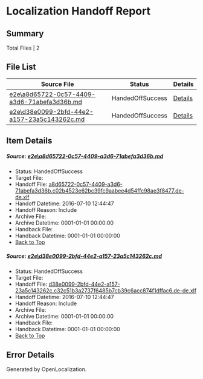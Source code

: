 # <a name='report-top'></a> Localization Handoff Report

## Summary
 Total Files | 2

## File List
 Source File | Status | Details 
 ----------- | ------ | ------- 
 [e2e\a8d65722-0c57-4409-a3d6-71abefa3d36b.md](https://github.com/OpenLocalizationTestOrg/oltest/blob/21b5c715c5ab5566d357d87523f366189b2d4a42/e2e/a8d65722-0c57-4409-a3d6-71abefa3d36b.md) | HandedOffSuccess | [Details](#e07d17c466df5d6d32243c69a4b313fb5562aac13)
 [e2e\d38e0099-2bfd-44e2-a157-23a5c143262c.md](https://github.com/OpenLocalizationTestOrg/oltest/blob/21b5c715c5ab5566d357d87523f366189b2d4a42/e2e/d38e0099-2bfd-44e2-a157-23a5c143262c.md) | HandedOffSuccess | [Details](#bfd8c3e515d5cc9fb81a33544555ace9a033030a4)

## Item Details
##### <a name='e07d17c466df5d6d32243c69a4b313fb5562aac13'></a> Source: [e2e\a8d65722-0c57-4409-a3d6-71abefa3d36b.md](https://github.com/OpenLocalizationTestOrg/oltest/blob/21b5c715c5ab5566d357d87523f366189b2d4a42/e2e/a8d65722-0c57-4409-a3d6-71abefa3d36b.md)
* Status: HandedOffSuccess
* Target File: 
* Handoff File: [a8d65722-0c57-4409-a3d6-71abefa3d36b.c02b4523e62bc39fc9aabee4d54ffc98ae3f8477.de-de.xlf](https://github.com/OpenLocalizationTestOrg/olhandoff-e2e/blob/c93c0759c1114f0a637a5b0808c9be5ed49681e6/ol-handoff/OpenLocalizationTestOrg/oltest-dede-fly/ci/ht/a8d65722-0c57-4409-a3d6-71abefa3d36b.c02b4523e62bc39fc9aabee4d54ffc98ae3f8477.de-de.xlf)
* Handoff Datetime: 2016-07-10 12:44:47
* Handoff Reason: Include
* Archive File: 
* Archive Datetime: 0001-01-01 00:00:00
* Handback File: 
* Handback Datetime: 0001-01-01 00:00:00
* [Back to Top](#report-top)

##### <a name='bfd8c3e515d5cc9fb81a33544555ace9a033030a4'></a> Source: [e2e\d38e0099-2bfd-44e2-a157-23a5c143262c.md](https://github.com/OpenLocalizationTestOrg/oltest/blob/21b5c715c5ab5566d357d87523f366189b2d4a42/e2e/d38e0099-2bfd-44e2-a157-23a5c143262c.md)
* Status: HandedOffSuccess
* Target File: 
* Handoff File: [d38e0099-2bfd-44e2-a157-23a5c143262c.c32c51b3a2737f6485b7cb39c6acc874f1dffac6.de-de.xlf](https://github.com/OpenLocalizationTestOrg/olhandoff-e2e/blob/c93c0759c1114f0a637a5b0808c9be5ed49681e6/ol-handoff/OpenLocalizationTestOrg/oltest-dede-fly/ci/ht/d38e0099-2bfd-44e2-a157-23a5c143262c.c32c51b3a2737f6485b7cb39c6acc874f1dffac6.de-de.xlf)
* Handoff Datetime: 2016-07-10 12:44:47
* Handoff Reason: Include
* Archive File: 
* Archive Datetime: 0001-01-01 00:00:00
* Handback File: 
* Handback Datetime: 0001-01-01 00:00:00
* [Back to Top](#report-top)


## Error Details

Generated by OpenLocalization.
